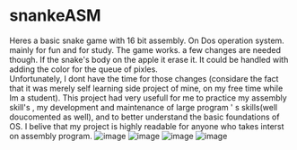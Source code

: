 # snankeASM
Heres a basic snake game with 16 bit assembly. On Dos operation system. mainly for fun and for study. 
The game works. a few changes are needed though. If the snake's body on the apple it erase it. 
It could be handled with adding the color for the queue of pixles.  
Unfortunately, I dont have the time for those changes (considare the fact that it was merely self learning side project of mine, on my free time while Im a student).
This project had very usefull for me to practice my assembly skill's , my development and maintenance of large program ' s skills(well doucomented as well), 
and to better understand the basic foundations of OS. 
I belive that my project is highly readable for anyone who takes interst on assembly program.
![image](https://github.com/yosef147yosef/snankeASM/assets/128507240/840dd30b-fe54-49a5-8ee0-8070da5787a8)
![image](https://github.com/yosef147yosef/snankeASM/assets/128507240/54ccb986-1555-4e5d-962e-a4bf7cdac202)
![image](https://github.com/yosef147yosef/snankeASM/assets/128507240/d2577302-2eaa-47ff-a260-85394d62a9f9)
![image](https://github.com/yosef147yosef/snankeASM/assets/128507240/69610110-aa4c-47cf-85a6-d66946847900)

